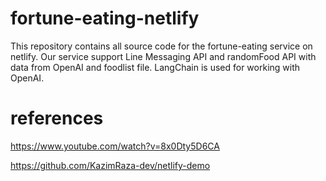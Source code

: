 # fortune-eating-netlify
This repository contains all source code for the fortune-eating service on netlify.
Our service support Line Messaging API and randomFood API with data from OpenAI and foodlist file.
LangChain is used for working with OpenAI.

# references
https://www.youtube.com/watch?v=8x0Dty5D6CA

https://github.com/KazimRaza-dev/netlify-demo
